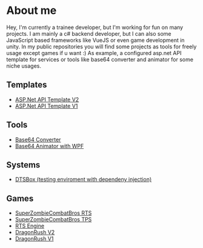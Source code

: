 # About me
Hey, I'm currently a trainee developer, but I'm working for fun on many projects.
I am mainly a c# backend developer, but I can also some JavaScript based frameworks like VueJS or even game development in unity.
In my public repositories you will find some projects as tools for freely usage except games if u want :)
As example, a configured asp.net API template for services or tools like base64 converter and animator for some niche usages.

## Templates 
- <a href="https://github.com/Dtejedor13/UniveralApi_V2">ASP.Net API Template V2</a>
- <a href="https://github.com/Dtejedor13/UniversalAPI_V1">ASP.Net API Template V1</a>

## Tools 
- <a href="https://github.com/Dtejedor13/Base64Converter">Base64 Converter</a>
- <a href="https://github.com/Dtejedor13/Base64ToImageAnimator">Base64 Animator with WPF</a>

## Systems
- <a href="https://github.com/Dtejedor13/DTSBox">DTSBox (testing enviroment with dependeny injection)</a>

## Games 
- <a href="https://github.com/Dtejedor13/SuperZombieCombatBros_RTS">SuperZombieCombatBros RTS</a>
- <a href="https://github.com/Dtejedor13/SuperZombieCombatBros-V1.1">SuperZombieCombatBros TPS</a>
- <a href="https://github.com/Dtejedor13/RTS-Libary">RTS Engine</a>
- <a href="https://github.com/Dtejedor13/Project-Dragonrush-V2">DragonRush V2</a>
- <a href="https://github.com/Dtejedor13/DragonRushV1">DragonRush V1 </a>
